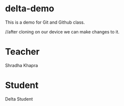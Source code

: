 # delta-demo
This is a demo for Git and Github class.

//after cloning on our device we can make changes to it.

# Teacher 
Shradha Khapra

# Student 
Delta Student
